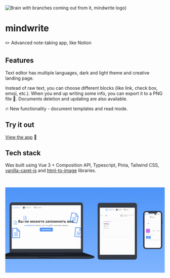 ![Brain with branches coming out from it, mindwrite logo)](https://github.com/crucials/mindwrite/assets/83793845/7e75c076-5844-409b-8a95-88d5428573d7)

# mindwrite

:pencil2: Advanced note-taking app, like Notion

## Features

Text editor has multiple languages, dark and light theme and creative landing page.

Instead of raw text, you can choose different blocks (like link, check box, emoji, etc.). When you end up writing some info, you can export it to a PNG file :floppy_disk:. Documents deletion and updating are also available.

:fire: New functionality - document templates and read mode.

## Try it out

[View the app](https://mindwritee.netlify.app/) :eyes:

## Tech stack

Was built using Vue 3 + Composition API, Typescript, Pinia, Tailwind CSS, [vanilla-caret-js](https://github.com/abhas9/vanilla-caret-js) and [html-to-image](https://github.com/bubkoo/html-to-image) libraries.

⠀

![Application preview](https://github.com/crucials/mindwrite/blob/master/preview.png)
